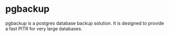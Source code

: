 # pgbackup
pgbackup is a postgres database backup solution. It is designed to provide a fast PITR for very large databases.
